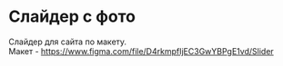 # Слайдер с фото  
Cлайдер для сайта по макету.   
Макет - https://www.figma.com/file/D4rkmpfIjEC3GwYBPgE1vd/Slider
